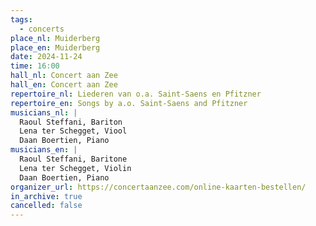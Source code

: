 ```yaml
---
tags:
  - concerts
place_nl: Muiderberg
place_en: Muiderberg
date: 2024-11-24
time: 16:00
hall_nl: Concert aan Zee
hall_en: Concert aan Zee
repertoire_nl: Liederen van o.a. Saint-Saens en Pfitzner
repertoire_en: Songs by a.o. Saint-Saens and Pfitzner
musicians_nl: |
  Raoul Steffani, Bariton
  Lena ter Schegget, Viool
  Daan Boertien, Piano
musicians_en: |
  Raoul Steffani, Baritone
  Lena ter Schegget, Violin
  Daan Boertien, Piano
organizer_url: https://concertaanzee.com/online-kaarten-bestellen/
in_archive: true
cancelled: false
---
```


